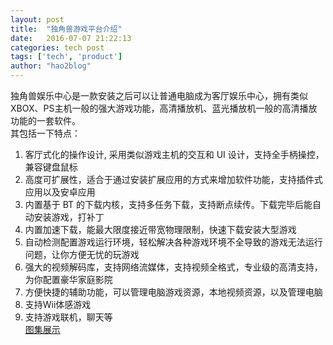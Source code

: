```yaml
---
layout: post
title:  "独角兽游戏平台介绍"
date:   2016-07-07 21:22:13
categories: tech post
tags: ['tech', 'product']
author: "hao2blog"
---
```

独角兽娱乐中心是一款安装之后可以让普通电脑成为客厅娱乐中心，拥有类似XBOX、PS主机一般的强大游戏功能，高清播放机、蓝光播放机一般的高清播放功能的一套软件。<br/>
其包括一下特点：<br/>
1. 客厅式化的操作设计, 采用类似游戏主机的交互和 UI 设计，支持全手柄操控，兼容键盘鼠标<br/>
2. 高度可扩展性，适合于通过安装扩展应用的方式来增加软件功能，支持插件式应用以及安卓应用<br/>
3. 内置基于 BT 的下载内核，支持多任务下载，支持断点续传。下载完毕后能自动安装游戏，打补丁<br/>
4. 内置加速下载，能最大限度接近带宽物理限制，快速下载安装大型游戏<br/>
5. 自动检测配置游戏运行环境，轻松解决各种游戏环境不全导致的游戏无法运行问题，让你方便无忧的玩游戏<br/>
6. 强大的视频解码库，支持网络流媒体，支持视频全格式，专业级的高清支持，为你配置豪华家庭影院<br/>
7. 方便快捷的辅助功能，可以管理电脑游戏资源，本地视频资源，以及管理电脑<br/>
8. 支持Wii体感游戏<br/>
9. 支持游戏联机，聊天等<br/>
<a class="dsq-brlink hvr-underline-from-right" href="https://www.yuhao.info/larahits.html">图集展示</a>